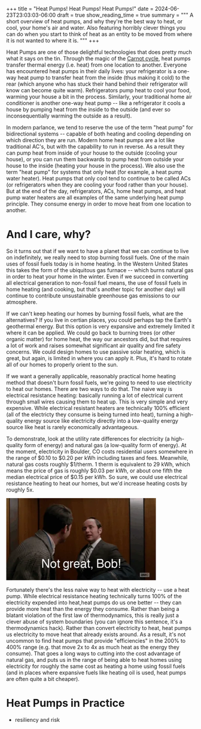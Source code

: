 +++
title = "Heat Pumps! Heat Pumps! Heat Pumps!"
date = 2024-06-23T23:03:03-06:00
draft = true
show_reading_time = true
summary = """
A short overview of heat pumps, and why they're the best way to heat,
or cool, your home's air and water. Also featuring horribly clever
things you can do when you start to think of heat as an entity to be
moved from where it is not wanted to where it is.
"""
+++

Heat Pumps are one of those delightful technologies that does pretty
much what it says on the tin. Through the magic of the [Carnot
cycle](https://en.wikipedia.org/wiki/Carnot_cycle), heat pumps
transfer thermal energy (i.e. heat) from one location to
another. Everyone has encountered heat pumps in their daily lives:
your refrigerator is a one-way heat pump to transfer heat from the
inside (thus making it cold) to the rear (which anyone who has stuck
their hand behind their refrigerator will know can become quite
warm). Refrigerators pump heat to cool your food, warming your house a
bit in the process. Similarly, your traditional home air conditioner
is another one-way heat pump -- like a refrigerator it cools a house
by pumping heat from the inside to the outside (and ever so
inconsequentially warming the outside as a result).

In modern parlance, we tend to reserve the use of the term "heat pump"
for bidirectional systems -- capable of both heating and cooling
depending on which direction they are run. Modern home heat pumps are
a lot like traditional AC's, but with the capability to run in
reverse. As a result they can pump heat from inside of your house to
the outside (cooling your house), or you can run them backwards to
pump heat from outside your house to the inside (heating your house in
the process). We also use the term "heat pump" for systems that only
heat (for example, a heat pump water heater). Heat pumps that only
cool tend to continue to be called ACs (or refrigerators when they are
cooling your food rather than your house). But at the end of the day,
refrigerators, ACs, home heat pumps, and heat pump water heaters are
all examples of the same underlying heat pump principle. They consume
energy in order to move heat from one location to another.

# And I care, why?

So it turns out that if we want to have a planet that we can continue
to live on indefinitely, we really need to stop burning fossil
fuels. One of the main uses of fossil fuels today is in home
heating. In the Western United States this takes the form of the
ubiquitous gas furnace -- which burns natural gas in order to heat
your home in the winter. Even if we succeed in converting all
electrical generation to non-fossil fuel means, the use of fossil
fuels in home heating (and cooking, but that's another topic for
another day) will continue to contribute unsustainable greenhouse gas
emissions to our atmosphere.

If we can't keep heating our homes by burning fossil fuels, what are
the alternatives? If you live in certian places, you could perhaps tap
the Earth's geothermal energy. But this option is very expansive and
extremely limited it where it can be applied. We could go back to
burning trees (or other organic matter) for home heat, the way our
ancestors did, but that requires a lot of work and raises somewhat
significant air quality and fire safety concerns. We could design
homes to use passive solar heating, which is great, but again, is
limited in where you can apply it. Plus, it's hard to rotate all of
our homes to properly orient to the sun.

If we want a generally applicable, reasonably practical home heating
method that doesn't burn fossil fuels, we're going to need to use
electricity to heat our homes. There are two ways to do that. The
naive way is electrical resistance heating: basically running a lot of
electrical current through small wires causing them to heat up. This
is very simple and very expensive. While electrical resistant heaters
are technically 100% efficient (all of the electricty they consume is
being turned into heat), turning a high-quality energy source like
electricity directly into a low-quality energy source like heat is
rarely economically advantageous.

To demonstrate, look at the utility rate differences for electricity
(a high-quality form of energy) and natural gas (a low-quality form of
energy). At the moment, electricity in Boulder, CO costs residential
users somewhere in the range of $0.10 to $0.20 per kWh including taxes
and fees. Meanwhile, natural gas costs roughly $1/therm. 1 therm is
equivalent to 29 kWh, which means the price of gas is roughly $0.03
per kWh, or about one fifth the median electrical price of $0.15 per
kWh. So sure, we could use electrical resistance heating to heat our
homes, but we'd increase heating costs by roughly 5x.

!["Not great, Bob."](images/notgreatbob.webp)

Fortunately there's the less naive way to heat with electricity -- use
a heat pump. While electrical resistance heating technically turns
100% of the electricity expended into heat,heat pumps do us one better
-- they can provide more heat than the energy they consume. Rather
than being a blatant violation of the first law of thermodynamics,
this is really just a clever abuse of system boundaries (you can
ignore this sentence, it's a thermodynamics hack). Rather than convert
electricity to heat, heat pumps us electricity to move heat that
already exists around. As a result, it's not uncommon to find heat
pumps that provide "efficiencies" in the 200% to 400% range (e.g. that
move 2x to 4x as much heat as the energy they consume). That goes a
long ways to cutting into the cost advantage of natural gas, and puts
us in the range of being able to heat homes using electricity for
roughly the same cost as heating a home using fossil fuels (and in
places where expansive fuels like heating oil is used, heat pumps are
often quite a bit cheaper).

# Heat Pumps in Practice



* resiliency and risk
